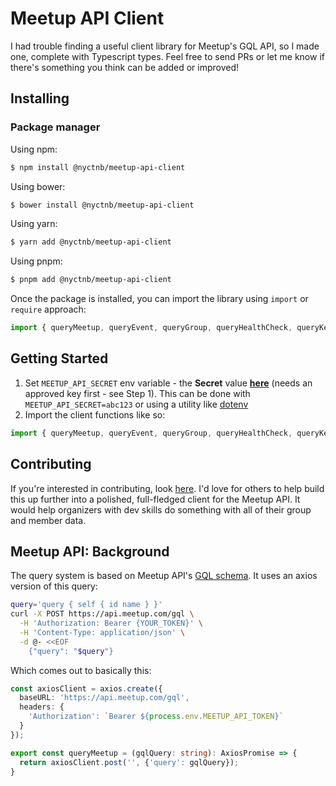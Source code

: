 # Meetup API Client
I had trouble finding a useful client library for Meetup's GQL API, so I made one, complete with Typescript types. Feel free to send PRs or let me know if there's something you think can be added or improved!

## Installing

### Package manager

Using npm:

```bash
$ npm install @nyctnb/meetup-api-client
```

Using bower:

```bash
$ bower install @nyctnb/meetup-api-client
```

Using yarn:

```bash
$ yarn add @nyctnb/meetup-api-client
```

Using pnpm:

```bash
$ pnpm add @nyctnb/meetup-api-client
```

Once the package is installed, you can import the library using `import` or `require` approach:

```js
import { queryMeetup, queryEvent, queryGroup, queryHealthCheck, queryKeywordSearch, queryProNetwork } from '@nyctnb/meetup-api-client';
```

## Getting Started

1. Set `MEETUP_API_SECRET` env variable - the **Secret** value **[here](https://www.meetup.com/api/oauth/list/)** (needs an approved key first - see Step 1).  This can be done with `MEETUP_API_SECRET=abc123` or using a utility like [dotenv](https://www.npmjs.com/package/dotenv)
2. Import the client functions like so:
```js
import { queryMeetup, queryEvent, queryGroup, queryHealthCheck, queryKeywordSearch, queryProNetwork } from '@nyctnb/meetup-api-client';
```

## Contributing
If you're interested in contributing, look [here](CONTRIBUTING.md).  I'd love for others to help build this up further into a polished, full-fledged client for the Meetup API.  It would help organizers with dev skills do something with all of their group and member data.

## Meetup API: Background
The query system is based on Meetup API's [GQL schema](https://www.meetup.com/api/schema/#graphQl-schema).  It uses an axios version of this query:

```bash
query='query { self { id name } }'
curl -X POST https://api.meetup.com/gql \
  -H 'Authorization: Bearer {YOUR_TOKEN}' \
  -H 'Content-Type: application/json' \
  -d @- <<EOF
    {"query": "$query"}
```

Which comes out to basically this:
```typescript
const axiosClient = axios.create({
  baseURL: 'https://api.meetup.com/gql',
  headers: {
    'Authorization': `Bearer ${process.env.MEETUP_API_TOKEN}`
  }
});

export const queryMeetup = (gqlQuery: string): AxiosPromise => {
  return axiosClient.post('', {'query': gqlQuery});
}
```
